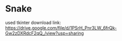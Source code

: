 # Snake
used tkinter
download link: https://drive.google.com/file/d/1PSrH_Pnr3LW_6frQk-Gw2zDXRdcF2qQ_/view?usp=sharing 

